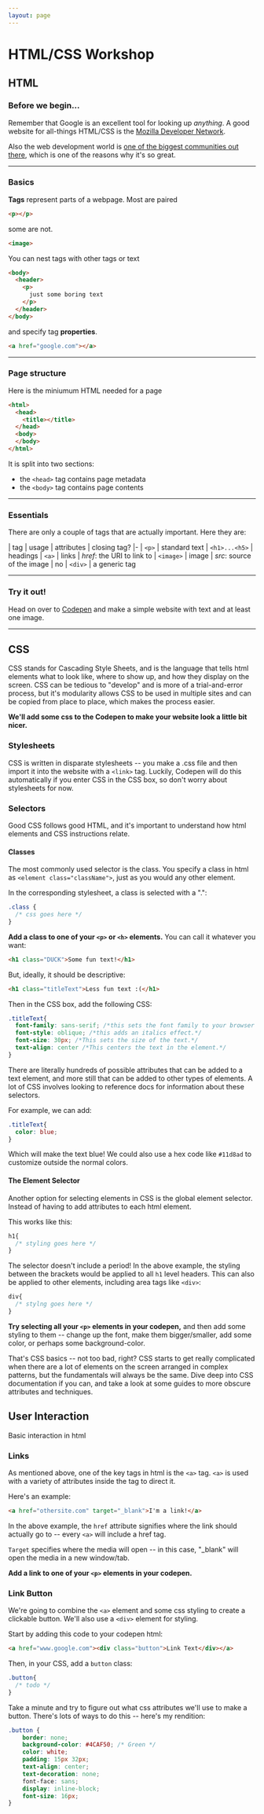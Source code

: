 ```yaml
---
layout: page
---
```


# HTML/CSS Workshop

## HTML

### Before we begin...

Remember that Google is an excellent tool for looking up *anything*.
A good website for all-things HTML/CSS is the [Mozilla Developer Network](developer.mozilla.org/en-US/docs).

Also the web development world is [one of the biggest communities out there](https://coggle.it/diagram/Vz9LvW8byvN0I38x), which is one of the reasons why it's so great.

---

### Basics

**Tags** represent parts of a webpage. Most are paired

```html
<p></p>
```

some are not.

```html
<image>
```

You can nest tags with other tags or text

```html
<body>
  <header>
    <p>
      just some boring text
    </p>
  </header>
</body>
```

and specify tag **properties**.

```html
<a href="google.com"></a>
```

---

### Page structure

Here is the miniumum HTML needed for a page

```html
<html>
  <head>
    <title></title>
  </head>
  <body>
  </body>
</html>

```
It is split into two sections:

* the `<head>` tag contains page metadata
* the `<body>` tag contains page contents

---

### Essentials

There are only a couple of tags that are actually important. Here they are:

| tag | usage | attributes | closing tag?
|-
| `<p>` | standard text
| `<h1>...<h5>` | headings
| `<a>` | links | *href*: the URI to link to
| `<image>` | image | *src*: source of the image | no
| `<div>` | a generic tag

---

### Try it out!

Head on over to [Codepen](https://codepen.io/pen) and make a simple website with text and at least one image.

---

## CSS

CSS stands for Cascading Style Sheets, and is the language that tells html elements what to look like, where to show up, and how they display on the screen. CSS can be tedious to "develop" and is more of a trial-and-error process, but it's modularity allows CSS to be used in multiple sites and can be copied from place to place, which makes the process easier.

**We'll add some css to the Codepen to make your website look a little bit nicer.**

### Stylesheets

CSS is written in disparate stylesheets -- you make a .css file and then import it into the website with a `<link>` tag. Luckily, Codepen will do this automatically if you enter CSS in the CSS box, so don't worry about stylesheets for now.

### Selectors

Good CSS follows good HTML, and it's important to understand how html elements and CSS instructions relate.

#### Classes

The most commonly used selector is the class. You specify a class in html as ```<element class="className">```, just as you would any other element.

In the corresponding stylesheet, a class is selected with a ".":

```css
.class {
  /* css goes here */
}
```
**Add a class to one of your `<p>` or `<h>` elements.** You can call it whatever you want:

```html
<h1 class="DUCK">Some fun text!</h1>
```

But, ideally, it should be descriptive:

```html
<h1 class="titleText">Less fun text :(</h1>
```

Then in the CSS box, add the following CSS:

```css
.titleText{
  font-family: sans-serif; /*this sets the font family to your browser's default sans font.*/
  font-style: oblique; /*this adds an italics effect.*/
  font-size: 30px; /*This sets the size of the text.*/
  text-align: center /*This centers the text in the element.*/
}
```

There are literally hundreds of possible attributes that can be added to a text element, and more still that can be added to other types of elements. A lot of CSS involves looking to reference docs for information about these selectors.

For example, we can add:

```css
.titleText{
  color: blue;
}
```

Which will make the text blue! We could also use a hex code like `#11d8ad` to customize outside the normal colors.

#### The Element Selector

Another option for selecting elements in CSS is the global element selector. Instead of having to add attributes to each html element.

This works like this:

```css
h1{
  /* styling goes here */
}
```

The selector doesn't include a period! In the above example, the styling between the brackets would be applied to all `h1` level headers. This can also be applied to other elements, including area tags like `<div>`:

```css
div{
  /* stylng goes here */
}
```

**Try selecting all your `<p>` elements in your codepen,** and then add some styling to them -- change up the font, make them bigger/smaller, add some color, or perhaps some background-color.

That's CSS basics -- not too bad, right? CSS starts to get really complicated when there are a lot of elements on the screen arranged in complex patterns, but the fundamentals will always be the same. Dive deep into CSS documentation if you can, and take a look at some guides to more obscure attributes and techniques.

## User Interaction

Basic interaction in html

### Links

As mentioned above, one of the key tags in html is the `<a>` tag. `<a>` is used with a variety of attributes inside the tag to direct it.

Here's an example:

```html
<a href="othersite.com" target="_blank">I'm a link!</a>
```

In the above example, the `href` attribute signifies where the link should actually go to -- every `<a>` will include a href tag.

`Target` specifies where the media will open -- in this case, "_blank" will open the media in a new window/tab. 

**Add a link to one of your `<p>` elements in your codepen.**

### Link Button

We're going to combine the `<a>` element and some css styling to create a clickable button. We'll also use a `<div>` element for styling.

Start by adding this code to your codepen html: 

```html
<a href="www.google.com"><div class="button">Link Text</div></a>
```

Then, in your CSS, add a `button` class:

```css
.button{
  /* todo */
}
```

Take a minute and try to figure out what css attributes we'll use to make a button. There's lots of ways to do this -- here's my rendition:

```css
.button {
    border: none;
    background-color: #4CAF50; /* Green */
    color: white;
    padding: 15px 32px;
    text-align: center;
    text-decoration: none;
    font-face: sans;
    display: inline-block;
    font-size: 16px;
}